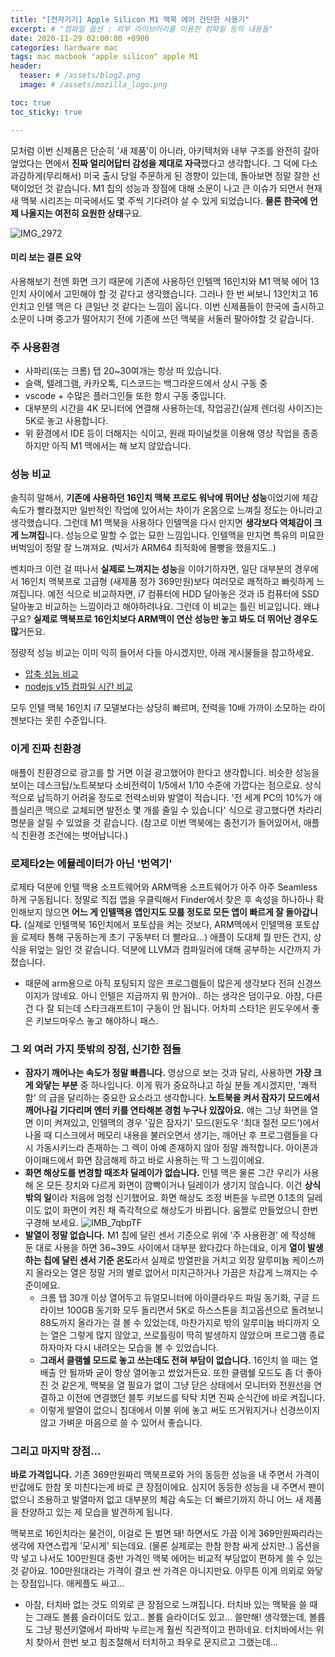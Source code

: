 ```yaml
---
title: "[전자기기] Apple Silicon M1 맥북 에어 간단한 사용기"
excerpt: # "컴파일 옵션 : 외부 라이브러리를 이용한 컴파일 등의 내용들"
date: 2020-11-29 02:00:00 +0900
categories: hardware mac
tags: mac macbook "apple silicon" apple M1 
header:
  teaser: # /assets/blog2.png
  image: # /assets/mozilla_logo.png 

toc: true  
toc_sticky: true 

---
```


모처럼 이번 신제품은 단순히 '새 제품'이 아니라, 아키텍처와 내부 구조를 완전히 갈아엎었다는 면에서 **진짜 얼리어답터 감성을 제대로 자극**했다고 생각합니다. 그 덕에 다소 과감하게(무리해서) 미국 출시 당일 주문하게 된 경향이 있는데, 돌아보면 정말 잘한 선택이었던 것 같습니다. M1 칩의 성능과 장점에 대해 소문이 나고 큰 이슈가 되면서 현재 새 맥북 시리즈는 미국에서도 몇 주씩 기다려야 살 수 있게 되었습니다. **물론 한국에 언제 나올지는 여전히 요원한 상태**구요.

![IMG_2972](https://i.imgur.com/Z06OTtU.jpg)

#### 미리 보는 결론 요약
사용해보기 전엔 화면 크기 때문에 기존에 사용하던 인텔맥 16인치와  M1 맥북 에어 13인치 사이에서 고민해야 할 것 같다고 생각했습니다. 그러나 한 번 써보니 13인치고 16인치고 인텔 맥은 다 큰일난 것 같다는 느낌이 옵니다. 이번 신제품들이 한국에 출시하고 소문이 나며 중고가 떨어지기 전에 기존에 쓰던 맥북을 서둘러 팔아야할 것 같습니다.

### 주 사용환경
- 사파리(또는 크롬) 탭 20~30여개는 항상 떠 있습니다.
- 슬랙, 텔레그램, 카카오톡, 디스코드는 백그라운드에서 상시 구동 중
- vscode + 수많은 플러그인들 또한 항시 구동 중입니다.
- 대부분의 시간을 4K 모니터에 연결해 사용하는데, 작업공간(실제 렌더링 사이즈)는 5K로 놓고 사용합니다.
- 위 환경에서 IDE 등이 더해지는 식이고, 원래 파이널컷을 이용해 영상 작업을 종종 하지만 아직 M1 맥에서는 해 보지 않았습니다.

### 성능 비교
솔직히 말해서, **기존에 사용하던 16인치 맥북 프로도 워낙에 뛰어난 성능**이었기에 체감 속도가 빨라졌지만 일반적인 작업에 있어서는 차이가 온몸으로 느껴질 정도는 아니라고 생각했습니다. 그런데 M1 맥북을 사용하다 인텔맥을 다시 만지면 **생각보다 역체감이 크게 느껴집**니다. 성능으로 말할 수 없는 묘한 느낌입니다. 인텔맥을 만지면 특유의 미묘한 버벅임이 정말 잘 느껴져요. (빅서가 ARM64 최적화에 몰빵을 했을지도..)

벤치마크 이런 걸 떠나서 **실제로 느껴지는 성능**을 이야기하자면, 일단 대부분의 경우에서 16인치 맥북프로 고급형 (새제품 정가 369만원)보다 여러모로 쾌적하고 빠릿하게 느껴집니다. 예전 식으로 비교하자면, i7 컴퓨터에 HDD 달아놓은 것과 i5 컴퓨터에 SSD 달아놓고 비교하는 느낌이라고 해야하려나요. 그런데 이 비교는 틀린 비교입니다. 왜냐구요? **실제로 맥북프로 16인치보다 ARM맥이 연산 성능만 놓고 봐도 더 뛰어난 경우도 많**거든요.

정량적 성능 비교는 이미 익히 들어서 다들 아시겠지만, 아래 게시물들을 참고하세요. 

- [압축 성능 비교](https://www.clien.net/service/board/cm_mac/15635452)
- [nodejs v15 컴파일 시간 비교](https://www.clien.net/service/board/cm_mac/15634451) 

모두 인텔 맥북 16인치 i7 모델보다는 상당히 빠르며, 전력을 10배 가까이 소모하는 라이젠보다는 못힌 수준입니다.

### 이게 진짜 친환경

애플이 친환경으로 광고를 할 거면 이걸 광고했어야 한다고 생각합니다. 비슷한 성능을 보이는 데스크탑/노트북보다 소비전력이 1/5에서 1/10 수준에 가깝다는 점으로요. 상식적으로 납득하기 어려울 정도로 전력소비와 발열이 적습니다. '전 세계 PC의 10%가 애플실리콘 맥으로 교체되면 발전소 몇 개를 줄일 수 있습니다' 식으로 광고했다면 차라리 명분을 살릴 수 있었을 것 같습니다. (참고로 이번 맥북에는 충전기가 들어있어서, 애플식 친환경 조건에는 벗어납니다.)

### 로제타2는 에뮬레이터가 아닌 '번역기'

로제타 덕분에 인텔 맥용 소프트웨어와 ARM맥용 소프트웨어가 아주 아주 Seamless 하게 구동됩니다. 정말로 직접 앱을 우클릭해서 Finder에서 찾은 후 속성을 하나하나 확인해보지 않으면 **어느 게 인텔맥용 앱인지도 모를 정도로 모든 앱이 빠르게 잘 돌아갑니다.** (실제로 인텔맥북 16인치에서 포토샵을 켜는 것보다, ARM맥에서 인텔맥용 포토샵을 로제타 통해 구동하는게 초기 구동부터 더 빨라요...) 애플이 도대체 뭘 만든 건지, 상식을 뒤엎는 일인 것 같습니다. 덕분에 LLVM과 컴파일러에 대해 공부하는 시간까지 가졌습니다.

- 때문에 arm용으로 아직 포팅되지 않은 프로그램들이 많은게 생각보다 전혀 신경쓰이지가 않네요. 아니 인텔은 지금까지 뭐 한거야.. 하는 생각은 덤이구요. 아참, 다른건 다 잘 되는데 스타크래프트1이 구동이 안 됩니다. 어차피 스타1은 윈도우에서 좋은 키보드마우스 놓고 해야하니 패스.

### 그 외 여러 가지 뜻밖의 장점, 신기한 점들

- **잠자기 깨어나는 속도가 정말 빠릅니다.** 
  영상으로 보는 것과 달리, 사용하면 **가장 크게 와닿는 부분** 중 하나입니다. 이게 뭐가 중요하냐고 하실 분들 계시겠지만, '쾌적함' 의 급을 달리하는 중요한 요소라고 생각합니다. **노트북을 켜서 잠자기 모드에서 깨어나길 기다리며 엔터 키를 연타해본 경험 누구나 있잖아요.** 얘는 그냥 화면을 열면 이미 켜져있고, 인텔맥의 경우 '깊은 잠자기' 모드(윈도우 '최대 절전 모드')에서 나올 때 디스크에서 메모리 내용을 불러오면서 생기는, 깨어난 후 프로그램들을 다시 가동시키느라 존재하는 그 렉이 아예 존재하지 않아 정말 쾌적합니다. 아이폰과 아이패드에서 화면 잠금해제 하고 바로 사용하는 딱 그 느낌이에요.
- **화면 해상도를 변경할 때조차 딜레이가 없습니다.**
  인텔 맥은 물론 그간 우리가 사용해 온 모든 장치와 다르게 화면이 깜빡이거나 딜레이가 생기지 않습니다. 이건 **상식 밖의 일**이라 처음에 엄청 신기했어요. 화면 해상도 조정 버튼을 누르면 0.1초의 딜레이도 없이 화면이 켜진 채 즉각적으로 해상도가 바뀝니다. 움짤로 만들었으니 한번 구경해 보세요.
  ![IMB_7qbpTF](/assets/IMB_7qbpTF.GIF)
- **발열이 정말 없습니다.**
  M1 칩에 달린 센서 기준으로 위에 '주 사용환경' 에 작성해 둔 대로 사용을 하면 36~39도 사이에서 대부분 왔다갔다 하는데요, 이게 **열이 발생하는 칩에 달린 센서 기준 온도**라서 실제로 방열판을 거치고 외장 알루미늄 케이스까지 올라오는 열은 정말 거의 별로 없어서 미지근하거나 가끔은 차갑게 느껴지는 수준이에요. 
  * 크롬 탭 30개 이상 열어두고 듀얼모니터에 아이클라우드 파일 동기화, 구글 드라이브 100GB 동기화 모두 돌리면서 5K로 하스스톤을 최고옵션으로 돌려보니 88도까지 올라가는 걸 볼 수 있었는데, 마찬가지로 밖의 알루미늄 바디까지 오는 열은 그렇게 많지 않았고, 쓰로틀링이 딱히 발생하지 않았으며 프로그램 종료하자마자 다시 내려오는 모습을 볼 수 있었습니다.
  * **그래서 클램쉘 모드로 놓고 쓰는데도 전혀 부담이 없습니다.** 16인치 쓸 때는 열 배출 안 될까봐 굳이 항상 열어놓고 썼었거든요. 또한 클램쉘 모드도 좀 더 좋아진 것 같은게, 맥북을 열 필요가 없이 그냥 닫은 상태에서 모니터와 전원선을 연결하고 이전에 연결했던 블투 키보드를 탁탁 치면 진짜 순식간에 바로 켜집니다.
  * 이렇게 발열이 없으니 침대에서 이불 위에 놓고 써도 뜨거워지거나 신경쓰이지 않고 가벼운 마음으로 쓸 수 있어서 좋습니다.
  

### 그리고 마지막 장점...
**바로 가격입니다.** 기존 369만원짜리 맥북프로와 거의 동등한 성능을 내 주면서 가격이 반값에도 한참 못 미친다는게 바로 큰 장점이에요. 심지어 동등한 성능을 내 주면서 팬이 없으니 조용하고 발열마저 없고 대부분의 체감 속도는 더 빠르기까지 하니 어느 새 제품을 찬양하고 있는 제 모습을 발견하게 됩니다.

맥북프로 16인치라는 물건이, 이걸로 돈 벌면 돼! 하면서도 가끔 이게 369만원짜리라는 생각에 자연스럽게 '모시게' 되는데요. (물론 실제로는 한참 한참 싸게 샀지만..)
옵션을 막 넣고 나서도 100만원대 중반 가격인 맥북 에어는 비교적 부담없이 편하게 쓸 수 있는 것 같아요. 100만원대라는 가격이 결코 싼 가격은 아니지만요. 아무튼 이게 의외로 와닿는 장점입니다. 애케플도 싸고...

+ 아참, 터치바 없는 것도 의외로 큰 장점으로 느껴집니다.  터치바 있는 맥북을 쓸 때는 그래도 볼륨 슬라이더도 있고.. 볼륨 슬라이더도 있고... 쓸만해! 생각했는데, 볼륨도 그냥 펑션키열에서 파바박 누르는게 훨씬 직관적이고 편하네요. 터치바에서는 위치 찾아서 한번 보고 힘조절해서 터치하고 좌우로 문지르고 그랬는데...

